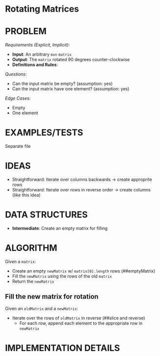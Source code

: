 # Rotating Matrices

# PROBLEM

_Requirements (Explicit, Implicit)_:

- **Input**: An arbitrary `mxn` `matrix`
- **Output**: The `matrix` rotated 90 degrees counter-clockwise
- **Definitions and Rules**:

_Questions_:

- Can the input matrix be empty? (assumption: yes)
- Can the input matrix have one element? (assumption: yes)

_Edge Cases_:

- Empty
- One element

# EXAMPLES/TESTS

Separate file

# IDEAS

- Straightforward: Iterate over columns backwards -> create approprite rows
- Straightforward: Iterate over rows in reverse order -> create columns (like this idea)

# DATA STRUCTURES

- **Intermediate**: Create an empty matrix for filling

# ALGORITHM

Given a `matrix`:

- Create an empty `newMatrix` w/ `matrix[0].length` rows (##emptyMatrix)
- Fill the `newMatrix` using the rows of the old `matrix`
- Return the `newMatrix`

## Fill the new matrix for rotation

Given an `oldMatrix` and a `newMatrix`:

- Iterate over the rows of `oldMatrix` in reverse (##slice and reverse)
  - For each row, append each element to the appropriate row in `newMatrix`

# IMPLEMENTATION DETAILS

